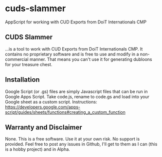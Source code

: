 # cuds-slammer

AppScript for working with CUD Exports from DoiT Internationals CMP

## CUDS Slammer

...is a tool to work with CUD Exports from DoiT Internationals CMP. It contains no proprietary software and is free to use and modify in a non-commercial manner. That means you can't use it for generating dubloons for your treasure chest.

## Installation

Google Script (or .gs) files are simply Javascript files that can be run in Google Apps Script. Take code.js, rename to code.gs and load into your Google sheet as a custom script.
Instructions: <https://developers.google.com/apps-script/guides/sheets/functions#creating_a_custom_function>

## Warranty and Disclaimer

None. This is a free software. Use it at your own risk. No support is provided. Feel free to post any issues in Github, I'll get to them as I can (this is a hobby project) and in Alpha.
